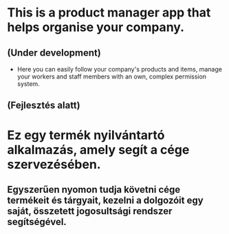# This is a product manager app that helps organise your company.
## (Under development)
- Here you can easily follow your company's products and items, manage your workers and staff members with an own, complex permission system.

## (Fejlesztés alatt) 
# Ez egy termék nyilvántartó alkalmazás, amely segít a cége szervezésében.
## Egyszerűen nyomon tudja követni cége termékeit és tárgyait, kezelni a dolgozóit egy saját, összetett jogosultsági rendszer segítségével.
